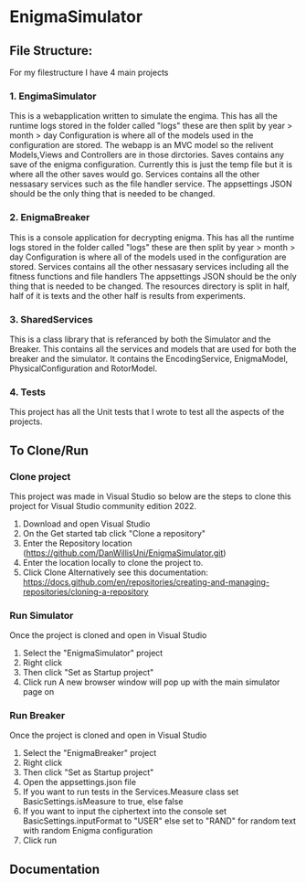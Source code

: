 # EnigmaSimulator
## File Structure:
For my filestructure I have 4 main projects
### 1. EngimaSimulator
This is a webapplication written to simulate the engima.
This has all the runtime logs stored in the folder called "logs" these are then split by year > month > day
Configuration is where all of the models used in the configuration are stored.
The webapp is an MVC model so the relivent Models,Views and Controllers are in those dirctories.
Saves contains any save of the enigma configuration. Currently this is just the temp file but it is where all the other saves would go.
Services contains all the other nessasary services such as the file handler service.
The appsettings JSON should be the only thing that is needed to be changed.
### 2. EnigmaBreaker
This is a console application for decrypting enigma.
This has all the runtime logs stored in the folder called "logs" these are then split by year > month > day
Configuration is where all of the models used in the configuration are stored.
Services contains all the other nessasary services including all the fitness functions and file handlers
The appsettings JSON should be the only thing that is needed to be changed.
The resources directory is split in half, half of it is texts and the other half is results from experiments.
### 3. SharedServices
This is a class library that is referanced by both the Simulator and the Breaker.
This contains all the services and models that are used for both the breaker and the simulator. 
It contains the EncodingService, EnigmaModel, PhysicalConfiguration and RotorModel.
### 4. Tests
This project has all the Unit tests that I wrote to test all the aspects of the projects.
## To Clone/Run
### Clone project
This project was made in Visual Studio so below are the steps to clone this project for Visual Studio community edition 2022.
1. Download and open Visual Studio
2. On the Get started tab click "Clone a repository"
3. Enter the Repository location (https://github.com/DanWillisUni/EnigmaSimulator.git)
4. Enter the location locally to clone the project to.
5. Click Clone
Alternatively see this documentation: https://docs.github.com/en/repositories/creating-and-managing-repositories/cloning-a-repository
### Run Simulator
Once the project is cloned and open in Visual Studio
1. Select the "EnigmaSimulator" project
2. Right click
3. Then click "Set as Startup project"
4. Click run
A new browser window will pop up with the main simulator page on
### Run Breaker
Once the project is cloned and open in Visual Studio
1. Select the "EnigmaBreaker" project
2. Right click
3. Then click "Set as Startup project"
4. Open the appsettings.json file
5. If you want to run tests in the Services.Measure class set BasicSettings.isMeasure to true, else false
6. If you want to input the ciphertext into the console set BasicSettings.inputFormat to "USER" else set to "RAND" for random text with random Enigma configuration
7. Click run
## Documentation
